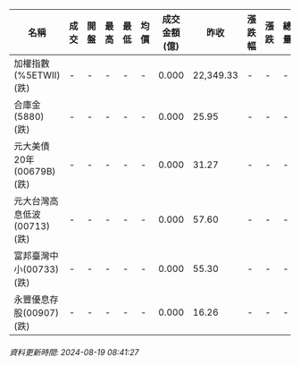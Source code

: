 | 名稱 | 成交 | 開盤 | 最高 | 最低 | 均價 | 成交金額(億) | 昨收 | 漲跌幅 | 漲跌 | 總量 | 昨量 | 振幅 |
| -------- | -------- | -------- | -------- |-------- | -------- | -------- |-------- |-------- |-------- | -------- | -------- |-------- |
|加權指數(%5ETWII) (跌)|-|-|-|-|-|0.000|22,349.33|-|-|-|-|0.00%|
|合庫金(5880) (跌)|-|-|-|-|-|0.000|25.95|-|-|-|-|0.00%|
|元大美債20年(00679B) (跌)|-|-|-|-|-|0.000|31.27|-|-|-|-|0.00%|
|元大台灣高息低波(00713) (跌)|-|-|-|-|-|0.000|57.60|-|-|-|-|0.00%|
|富邦臺灣中小(00733) (跌)|-|-|-|-|-|0.000|55.30|-|-|-|-|0.00%|
|永豐優息存股(00907) (跌)|-|-|-|-|-|0.000|16.26|-|-|-|-|0.00%|
###### 資料更新時間: 2024-08-19 08:41:27